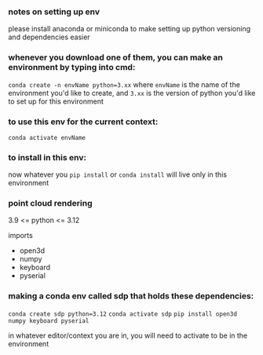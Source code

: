 ### notes on setting up env

please install anaconda or miniconda to make setting up python versioning and dependencies easier

### whenever you download one of them, you can make an environment by typing into cmd:
`conda create -n envName python=3.xx` where `envName` is the name of the environment you'd like to create, and `3.xx` is 
the version of python you'd like to set up for this environment 

### to use this env for the current context:
`conda activate envName`

### to install in this env:
now whatever you `pip install` or `conda install` will live only in this environment


### point cloud rendering

3.9 <= python <= 3.12 

imports
- open3d
- numpy
- keyboard
- pyserial

### making a conda env called sdp that holds these dependencies:
`conda create sdp python=3.12`
`conda activate sdp`
`pip install open3d numpy keyboard pyserial`

in whatever editor/context you are in, you will need to activate to be in the environment


